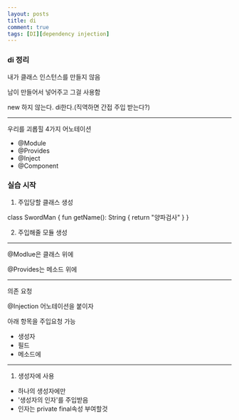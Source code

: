 ```yaml
---
layout: posts
title: di
comment: true
tags: [DI][dependency injection]
---
```


### di 정리

내가 클래스 인스턴스를 만들지 않음

남이 만들어서 넣어주고 그걸 사용함

new 하지 않는다. di한다.(직역하면 간접 주입 받는다?)

---

우리를 괴롭힐 4가지 어노테이션
- @Module
- @Provides
- @Inject
- @Component



### 실습 시작
1. 주입당할 클래스 생성

class SwordMan {
    fun getName(): String {
        return "양파검사"
    }
}

2. 주입해줄 모듈 생성

---
@Modlue은 클래스 위에

@Provides는 메소드 위에

---

의존 요청

@Injection 어노테이션을 붙이자

아래 항목을 주입요청 가능
- 생성자
- 필드
- 메소드에

---

1. 생성자에 사용

- 하나의 생성자에만
- '생성자의 인자'를 주입받음
- 인자는 private final속성 부여할것
